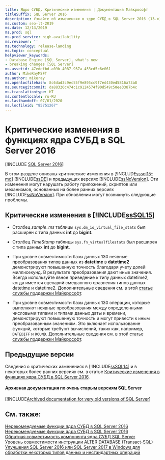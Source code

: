 ```yaml
---
title: Ядро СУБД. Критические изменения | Документация Майкрософт
titleSuffix: SQL Server 2016
description: Узнайте об изменениях в ядре СУБД в SQL Server 2016 (13.x) и более ранних версий, которые могут привести к нарушению функциональности предыдущей версии при обновлении.
ms.custom: seo-lt-2019
ms.date: 12/13/2019
ms.prod: sql
ms.prod_service: high-availability
ms.reviewer: ''
ms.technology: release-landing
ms.topic: conceptual
helpviewer_keywords:
- Database Engine [SQL Server], what's new
- breaking changes [SQL Server]
ms.assetid: 47edefbd-a09b-4087-937a-453cd5c6e061
author: MikeRayMSFT
ms.author: mikeray
ms.openlocfilehash: 8c6dad3c9ec55f9e895cc9f7ed430ed5816a73a8
ms.sourcegitcommit: da88320c474c1c9124574f90d549c50ee3387b4c
ms.translationtype: HT
ms.contentlocale: ru-RU
ms.lasthandoff: 07/01/2020
ms.locfileid: "85751267"
---
```

# <a name="breaking-changes-to-database-engine-features-in-sql-server-2016"></a>Критические изменения в функциях ядра СУБД в SQL Server 2016

[!INCLUDE [SQL Server 2016](../includes/applies-to-version/sqlserver2016.md)]  

  В этом разделе описаны критические изменения в [!INCLUDE[sssql15-md](../includes/sssql15-md.md)] [!INCLUDE[ssDE](../includes/ssde-md.md)] и предыдущих версиях [!INCLUDE[ssNoVersion](../includes/ssnoversion-md.md)]. Эти изменения могут нарушать работу приложений, скриптов или механизмов, основанных на более ранних версиях [!INCLUDE[ssNoVersion](../includes/ssnoversion-md.md)]. При обновлении могут возникнуть следующие проблемы.  
  
##  <a name="breaking-changes-in-sssql15"></a><a name="SQL15"></a> Критические изменения в [!INCLUDE[ssSQL15](../includes/sssql15-md.md)]  
  
-   Столбец *sample_ms* таблицы `sys.dm_io_virtual_file_stats` был расширен с типа данных **int** до **bigint**.  
  
-   Столбец *TimeStamp* таблицы `sys.fn_virtualfilestats` был расширен с типа данных **int** до **bigint**.  

-   При уровне совместимости базы данных 130 неявные преобразования типов данных из **datetime** в **datetime2** демонстрируют повышенную точность благодаря учету долей миллисекунд. В результате преобразования дают иные значения. Всегда используйте явное приведение к типу данных datetime2, когда имеется сценарий смешанного сравнения типов данных datetime и datetime2. Дополнительные сведения см. в этой [статье службы поддержки Майкрософт](https://support.microsoft.com/help/4010261).

-   При уровне совместимости базы данных 130 операции, которые выполняют неявные преобразования между определенными числовыми типами и типами данных даты и времени, демонстрируют повышенную точность и могут привести к иным преобразованным значениям. Это включает использование функций, которые требуют вычислений, таких как, например, `DATEDIFF` и `ROUND`. Дополнительные сведения см. в этой [статье службы поддержки Майкрософт](https://support.microsoft.com/help/4010261).

## <a name="previous-versions"></a><a name="previous-versions"></a> Предыдущие версии  

Сведения о критических изменениях в [!INCLUDE[ssSQL14](../includes/sssql14-md.md)] и в некоторых более ранних версиях см. в статье [Критические изменения в функциях ядра СУБД в SQL Server 2016](../database-engine/breaking-changes-to-database-engine-features-in-sql-server-2016.md?view=sql-server-2014).

#### <a name="archived-documentation-for-very-old-versions-of-sql-server"></a>Архивная документация по очень старым версиям SQL Server

[!INCLUDE[Archived documentation for very old versions of SQL Server](../includes/paragraph-content/previous-versions-archive-documentation-sql-server.md)]

## <a name="see-also"></a>См. также:  
 [Нерекомендуемые функции ядра СУБД в SQL Server 2016](../database-engine/deprecated-database-engine-features-in-sql-server-2016.md)   
 [Нерекомендуемые функции ядра СУБД в SQL Server 2016](../database-engine/discontinued-database-engine-functionality-in-sql-server-2016.md)   
 [Обратная совместимость компонента ядра СУБД SQL Server](../database-engine/sql-server-database-engine-backward-compatibility.md)   
 [Уровень совместимости инструкции ALTER DATABASE (Transact-SQL)](../t-sql/statements/alter-database-transact-sql-compatibility-level.md)   
 [Улучшения SQL Server 2016 или SQL Server 2017 в Windows для обработки некоторых типов данных и нестандартных операций](https://support.microsoft.com/help/4010261)   
